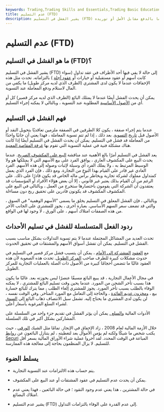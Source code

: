 ```yaml
---
keywords: Trading,Trading Skills and Essentials,Trading Basic Education,Trading Skills
title: عدم التسليم (FTD)
description: يشير الفشل في التسليم (FTD) إلى حالة لا يفي فيها أحد الأطراف في المعاملة بالتزامه إما بالدفع مقابل الأصل أو توريده.
---
```


# عدم التسليم (FTD)
## ما هو الفشل في التسليم (FTD)؟

يشير الفشل في التسليم (FTD) إلى حالة لا يفي فيها أحد الأطراف في عقد تداول (سواء كانت أسهم أو عقود مستقبلية أو خيارات أو [عقود آجلة](/forwardcontract) ) بالتزاماته. تحدث مثل هذه الإخفاقات عندما لا يكون لدى المشتري (الطرف الذي لديه مركز طويل) ما يكفي من المال لاستلام ودفع المعاملة عند التسوية.

يمكن أن يحدث الفشل أيضًا عندما لا يمتلك البائع (الطرف الذي لديه مركز قصير) كل أو أي من [الأصول الأساسية](/underlying-asset) المطلوبة عند التسوية ، وبالتالي لا يمكنه إجراء التسليم.

## فهم الفشل في التسليم

عندما يتم إجراء صفقة ، يكون كلا الطرفين في الصفقة ملزمين تعاقديًا بتحويل النقد أو الأصول قبل [تاريخ](/settlementdate) [التسوية](/settlementdate). بعد ذلك ، إذا لم تتم تسوية المعاملة ، فهذا يعني أن جانبًا واحدًا من المعاملة قد فشل في التسليم. يمكن أن يحدث الفشل في التسليم أيضًا إذا كانت هناك مشكلة فنية في عملية التسوية التي تقوم بها [غرفة المقاصة المعنية](/clearinghouse).

يعد الفشل في التسليم أمرًا بالغ الأهمية عند مناقشة [البيع على المكشوف الصريح](/nakedshorting). عندما يحدث البيع على المكشوف العاري ، يوافق الفرد على بيع الأسهم التي لا يمتلكها هو ولا الوسيط المرتبط به ، ولا يملك الفرد أي وسيلة لإثبات وصوله إلى هذه الأسهم. الفرد العادي غير قادر على القيام بهذا النوع من التجارة. ومع ذلك ، فإن الفرد الذي يعمل كمتداول مملوك لشركة تجارية ويخاطر برأس ماله الخاص قد يكون قادرًا على ذلك. على الرغم من أن القيام بذلك يعتبر غير قانوني ، إلا أن بعض هؤلاء الأفراد أو المؤسسات قد يعتقدون أن الشركة التي يقومون باختصارها ستخرج من العمل ، وبالتالي في البيع على المكشوف المكشوف قد يكونون قادرين على تحقيق ربح دون مساءلة.

وبالتالي ، فإن الفشل المعلق في التسليم يخلق ما يسمى "الأسهم الوهمية" في السوق ، والتي قد تضعف سعر السهم الأساسي. بعبارة أخرى ، يجوز للمشتري على الجانب الآخر من هذه الصفقات امتلاك أسهم ، على الورق ، لا وجود لها في الواقع.

## ردود الفعل المتسلسلة للفشل في تسليم الأحداث

تحدث العديد من المشاكل المحتملة عندما لا يتم تسوية التداولات بشكل مناسب بسبب الفشل في التسليم. يمكن أن تفشل أسواق الأسهم والمشتقات في تحقيق الحدوث.

مع [العقود](/forwardcontract) [المشتركة إلى الأمام](/forwardcontract) ، يمكن أن يتسبب فشل مركز قصير في التسليم في حدوث مشكلات كبيرة للطرف صاحب [المركز الطويل](/long). تحدث هذه الصعوبة لأن هذه العقود غالبًا ما تتضمن أحجامًا كبيرة من الأصول ذات الصلة بالعمليات التجارية للمركز الطويل.

في مجال الأعمال التجارية ، قد يبيع البائع مسبقًا عنصرًا ليس بحوزته بعد. غالبًا ما يكون هذا بسبب تأخر الشحن من المورد. عندما يحين وقت تسليم البائع للمشتري ، لا يمكنه الوفاء بالطلب بسبب تأخر المورد. يجوز للمشتري إلغاء الطلب ، مما يترك للبائع خسارة بيع ، [ومخزون عديم الفائدة](/inventory) ، والحاجة إلى التعامل مع المورد المتأخر. وفي الوقت نفسه ، لن يكون لدى المشتري ما يحتاج إليه. تشمل سبل الانتصاف ذهاب البائع إلى [السوق](/market) لشراء السلع المرغوبة بأسعار أعلى.

الأدوات المالية [والسلع .](/commodity) يمكن أن يؤثر الفشل في تقديم جزء واحد من السلسلة على المشاركين بشكل أكبر في تلك السلسلة.

خلال الأزمة المالية لعام 2008 ، زاد الإخفاق في الإنجاز. تمامًا مثل الشيك [الورقي](/kited) ، حيث يكتب شخص ما شيكًا ولكنه لم يؤمن الأموال بعد لتغطيته ، لم يتنازل البائعون عن [روابط](/security) [Securi](/security) المباعة في الوقت المحدد. لقد أخروا عملية شراء الأوراق المالية بسعر أقل للتسليم. لا يزال المنظمون بحاجة إلى معالجة هذه الممارسة.

## يسلط الضوء

- يتم حساب هذه الالتزامات عند التسوية التجارية.

- يمكن أن يحدث عدم التسليم في عقود المشتقات أو عند البيع على المكشوف.

- في حالة المشترين ، هذا يعني عدم وجود النقود ؛ في حالة البائعين ، فهذا يعني عدم امتلاك البضائع.

- يشير عدم التسليم (FTD) إلى عدم القدرة على الوفاء بالتزامات التداول.

